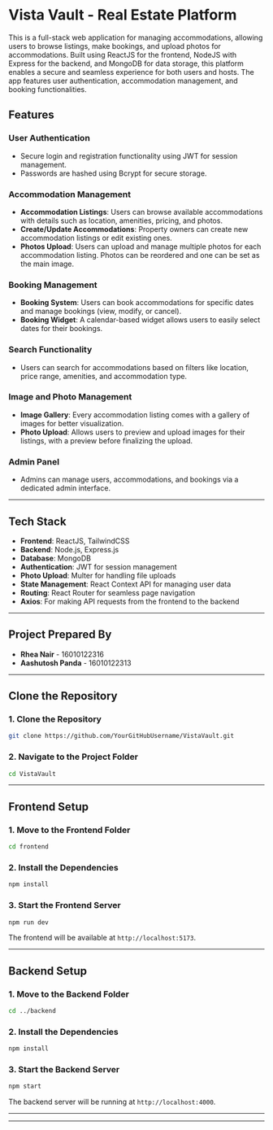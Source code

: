 # **Vista Vault - Real Estate Platform**

This is a full-stack web application for managing accommodations, allowing users to browse listings, make bookings, and upload photos for accommodations. Built using ReactJS for the frontend, NodeJS with Express for the backend, and MongoDB for data storage, this platform enables a secure and seamless experience for both users and hosts. The app features user authentication, accommodation management, and booking functionalities.


## **Features**

### **User Authentication**
- Secure login and registration functionality using JWT for session management.
- Passwords are hashed using Bcrypt for secure storage.

### **Accommodation Management**
- **Accommodation Listings**: Users can browse available accommodations with details such as location, amenities, pricing, and photos.
- **Create/Update Accommodations**: Property owners can create new accommodation listings or edit existing ones.
- **Photos Upload**: Users can upload and manage multiple photos for each accommodation listing. Photos can be reordered and one can be set as the main image.

### **Booking Management**
- **Booking System**: Users can book accommodations for specific dates and manage bookings (view, modify, or cancel).
- **Booking Widget**: A calendar-based widget allows users to easily select dates for their bookings.

### **Search Functionality**
- Users can search for accommodations based on filters like location, price range, amenities, and accommodation type.

### **Image and Photo Management**
- **Image Gallery**: Every accommodation listing comes with a gallery of images for better visualization.
- **Photo Upload**: Allows users to preview and upload images for their listings, with a preview before finalizing the upload.

### **Admin Panel**
- Admins can manage users, accommodations, and bookings via a dedicated admin interface.

---

## **Tech Stack**

- **Frontend**: ReactJS, TailwindCSS
- **Backend**: Node.js, Express.js
- **Database**: MongoDB
- **Authentication**: JWT for session management
- **Photo Upload**: Multer for handling file uploads
- **State Management**: React Context API for managing user data
- **Routing**: React Router for seamless page navigation
- **Axios**: For making API requests from the frontend to the backend

---

## **Project Prepared By**

- **Rhea Nair** - 16010122316
- **Aashutosh Panda** - 16010122313

---

## **Clone the Repository**

### **1. Clone the Repository**
```bash
git clone https://github.com/YourGitHubUsername/VistaVault.git
```

### **2. Navigate to the Project Folder**
```bash
cd VistaVault
```

---

## **Frontend Setup**

### **1. Move to the Frontend Folder**
```bash
cd frontend
```

### **2. Install the Dependencies**
```bash
npm install
```

### **3. Start the Frontend Server**
```bash
npm run dev
```

The frontend will be available at `http://localhost:5173`.

---

## **Backend Setup**

### **1. Move to the Backend Folder**
```bash
cd ../backend
```

### **2. Install the Dependencies**
```bash
npm install
```

### **3. Start the Backend Server**
```bash
npm start
```

The backend server will be running at `http://localhost:4000`.

---



---



